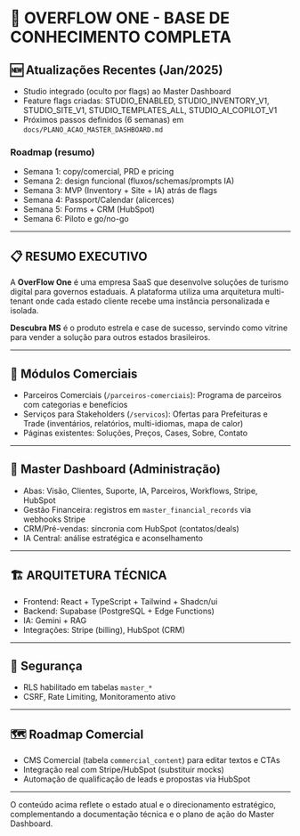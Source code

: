 # 🏢 **OVERFLOW ONE - BASE DE CONHECIMENTO COMPLETA**

## 🆕 Atualizações Recentes (Jan/2025)
- Studio integrado (oculto por flags) ao Master Dashboard
- Feature flags criadas: STUDIO_ENABLED, STUDIO_INVENTORY_V1, STUDIO_SITE_V1, STUDIO_TEMPLATES_ALL, STUDIO_AI_COPILOT_V1
- Próximos passos definidos (6 semanas) em `docs/PLANO_ACAO_MASTER_DASHBOARD.md`

### Roadmap (resumo)
- Semana 1: copy/comercial, PRD e pricing
- Semana 2: design funcional (fluxos/schemas/prompts IA)
- Semana 3: MVP (Inventory + Site + IA) atrás de flags
- Semana 4: Passport/Calendar (alicerces)
- Semana 5: Forms + CRM (HubSpot)
- Semana 6: Piloto e go/no-go

---

## 📋 **RESUMO EXECUTIVO**

A **OverFlow One** é uma empresa SaaS que desenvolve soluções de turismo digital para governos estaduais. A plataforma utiliza uma arquitetura multi-tenant onde cada estado cliente recebe uma instância personalizada e isolada.

**Descubra MS** é o produto estrela e case de sucesso, servindo como vitrine para vender a solução para outros estados brasileiros.

---

## 🧭 Módulos Comerciais
- Parceiros Comerciais (`/parceiros-comerciais`): Programa de parceiros com categorias e benefícios
- Serviços para Stakeholders (`/servicos`): Ofertas para Prefeituras e Trade (inventários, relatórios, multi-idiomas, mapa de calor)
- Páginas existentes: Soluções, Preços, Cases, Sobre, Contato

---

## 🧩 Master Dashboard (Administração)
- Abas: Visão, Clientes, Suporte, IA, Parceiros, Workflows, Stripe, HubSpot
- Gestão Financeira: registros em `master_financial_records` via webhooks Stripe
- CRM/Pré-vendas: sincronia com HubSpot (contatos/deals)
- IA Central: análise estratégica e aconselhamento

---

## 🏗️ **ARQUITETURA TÉCNICA**
- Frontend: React + TypeScript + Tailwind + Shadcn/ui
- Backend: Supabase (PostgreSQL + Edge Functions)
- IA: Gemini + RAG
- Integrações: Stripe (billing), HubSpot (CRM)

---

## 🔐 Segurança
- RLS habilitado em tabelas `master_*`
- CSRF, Rate Limiting, Monitoramento ativo

---

## 🗺️ Roadmap Comercial
- CMS Comercial (tabela `commercial_content`) para editar textos e CTAs
- Integração real com Stripe/HubSpot (substituir mocks)
- Automação de qualificação de leads e propostas via HubSpot

---

O conteúdo acima reflete o estado atual e o direcionamento estratégico, complementando a documentação técnica e o plano de ação do Master Dashboard.
